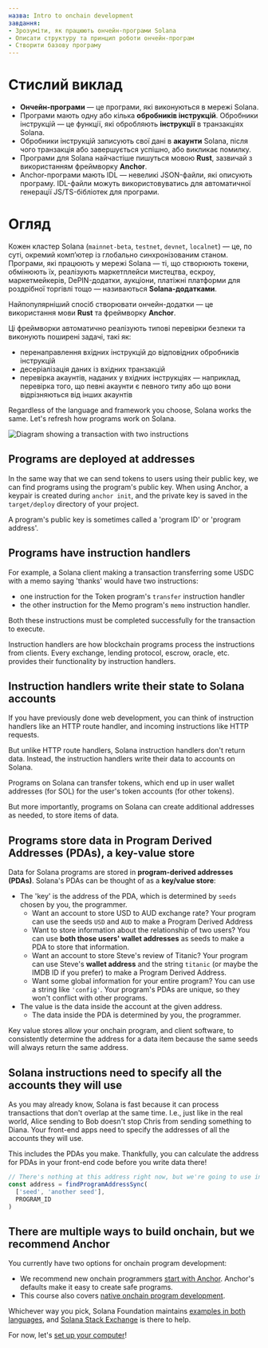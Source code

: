 ```yaml
---
назва: Intro to onchain development
завдання:
- Зрозуміти, як працюють ончейн-програми Solana
- Описати структуру та принцип роботи ончейн-програм
- Створити базову програму
---
```


# Стислий виклад

- **Ончейн-програми** — це програми, які виконуються в мережі Solana.
- Програми мають одну або кілька **обробників інструкцій**. Обробники інструкцій — це функції, які обробляють **інструкції** в транзакціях Solana.
- Обробники інструкцій записують свої дані в **акаунти** Solana, після чого транзакція або завершується успішно, або викликає помилку.
- Програми для Solana найчастіше пишуться мовою **Rust**, зазвичай з використанням фреймворку **Anchor**.
- Anchor-програми мають IDL — невеликі JSON-файли, які описують програму. IDL-файли можуть використовуватись для автоматичної генерації JS/TS-бібліотек для програми.
  
# Огляд

Кожен кластер Solana (`mainnet-beta`, `testnet`, `devnet`, `localnet`) — це, по суті, окремий комп’ютер із глобально синхронізованим станом. Програми, які працюють у мережі Solana — ті, що створюють токени, обмінюють їх, реалізують маркетплейси мистецтва, ескроу, маркетмейкерів, DePIN-додатки, аукціони, платіжні платформи для роздрібної торгівлі тощо — називаються **Solana-додатками**.

Найпопулярніший спосіб створювати ончейн-додатки — це використання мови **Rust** та фреймворку **Anchor**.

Ці фреймворки автоматично реалізують типові перевірки безпеки та виконують поширені задачі, такі як:
* перенаправлення вхідних інструкцій до відповідних обробників інструкцій
* десеріалізація даних із вхідних транзакцій
* перевірка акаунтів, наданих у вхідних інструкціях — наприклад, перевірка того, що певні акаунти є певного типу або що вони відрізняються від інших акаунтів

Regardless of the language and framework you choose, Solana works the same. Let's refresh how programs work on Solana.

![Diagram showing a transaction with two instructions](../assets/transaction-and-instructions.svg)

## Programs are deployed at addresses

In the same way that we can send tokens to users using their public key, we can find programs using the program's public key. When using Anchor, a keypair is created during `anchor init`, and the private key is saved in the `target/deploy` directory of your project.

A program's public key is sometimes called a 'program ID' or 'program address'.

## Programs have instruction handlers

For example, a Solana client making a transaction transferring some USDC with a memo saying 'thanks' would have two instructions:
  - one instruction for the Token program's `transfer` instruction handler
  - the other instruction for the Memo program's `memo` instruction handler. 

Both these instructions must be completed successfully for the transaction to execute.

Instruction handlers are how blockchain programs process the instructions from clients. Every exchange, lending protocol, escrow, oracle, etc. provides their functionality by instruction handlers. 

## Instruction handlers write their state to Solana accounts

If you have previously done web development, you can think of instruction handlers like an HTTP route handler, and incoming instructions like HTTP requests. 

But unlike HTTP route handlers, Solana instruction handlers don't return data. Instead, the instruction handlers write their data to accounts on Solana.

Programs on Solana can transfer tokens, which end up in user wallet addresses (for SOL) for the user's token accounts (for other tokens). 

But more importantly, programs on Solana can create additional addresses as needed, to store items of data. 

## Programs store data in Program Derived Addresses (PDAs), a key-value store

Data for Solana programs are stored in **program-derived addresses (PDAs)**. Solana's PDAs can be thought of as a **key/value store**:

 - The 'key' is the address of the PDA, which is determined by `seeds` chosen by you, the programmer. 
   - Want an account to store USD to AUD exchange rate? Your program can use the seeds `USD` and `AUD` to make a Program Derived Address
   - Want to store information about the relationship of two users? You can use **both those users' wallet addresses** as seeds to make a PDA to store that information.
   - Want an account to store Steve's review of Titanic? Your program can use Steve's **wallet address** and the string `titanic` (or maybe the IMDB ID if you prefer) to make a Program Derived Address.
   - Want some global information for your entire program? You can use a string like `'config'`. Your program's PDAs are unique, so they won't conflict with other programs. 
 - The value is the data inside the account at the given address.
   - The data inside the PDA is determined by you, the programmer.

Key value stores allow your onchain program, and client software, to consistently determine the address for a data item because the same seeds will always return the same address.

## Solana instructions need to specify all the accounts they will use

As you may already know, Solana is fast because it can process transactions that don't overlap at the same time. I.e., just like in the real world, Alice sending to Bob doesn't stop Chris from sending something to Diana. Your front-end apps need to specify the addresses of all the accounts they will use. 

This includes the PDAs you make. Thankfully, you can calculate the address for PDAs in your front-end code before you write data there!

```typescript
// There's nothing at this address right now, but we're going to use in our transaction 
const address = findProgramAddressSync(
  ['seed', 'another seed'],
  PROGRAM_ID
)
```

## There are multiple ways to build onchain, but we recommend Anchor

You currently have two options for onchain program development:

 - We recommend new onchain programmers [start with Anchor](./intro-to-anchor). Anchor's defaults make it easy to create safe programs. 
 - This course also covers [native onchain program development](./hello-world-program).

Whichever way you pick, Solana Foundation maintains [examples in both languages](https://github.com/solana-developers/program-examples), and [Solana Stack Exchange](https://solana.stackexchange.com/) is there to help.

For now, let's [set up your computer](./local-setup)!

